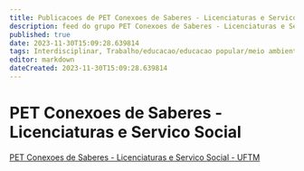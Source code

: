 ```yaml
---
title: Publicacoes de PET Conexoes de Saberes - Licenciaturas e Servico Social - UFTM 
description: feed do grupo PET Conexoes de Saberes - Licenciaturas e Servico Social - UFTM
published: true
date: 2023-11-30T15:09:28.639814
tags: Interdisciplinar, Trabalho/educacao/educacao popular/meio ambiente/questao social
editor: markdown
dateCreated: 2023-11-30T15:09:28.639814
---
```


# PET Conexoes de Saberes - Licenciaturas e Servico Social
[PET Conexoes de Saberes - Licenciaturas e Servico Social - UFTM](/grupo/77PETConexoesdeSaberesLicenciaturaseServicoSocialUFTM.md)